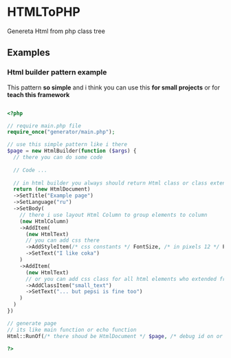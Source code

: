 # HTMLToPHP

Genereta Html from php class tree

## Examples

### Html builder pattern example

This pattern **so simple** and i think you can use this **for small projects** or for **teach this framework**

```php

<?php

// require main.php file
require_once("generator/main.php");

// use this simple pattern like i there
$page = new HtmlBuilder(function ($args) {
  // there you can do some code
  
  // Code ...
  
  // in html builder you always should return Html class or class extended from Html class
  return (new HtmlDocument)
  ->SetTitle("Example page")
  ->SetLanguage("ru")
  ->SetBody(
    // there i use layout Html Column to group elements to column
    (new HtmlColumn)
    ->AddItem(
      (new HtmlText)
      // you can add css there
      ->AddStyleItem(/* css constants */ FontSize, /* in pixels 12 */ Px(26))
      ->SetText("I like coka")
    )
    ->AddItem(
      (new HtmlText)
      // or you can add css class for all html elements who extended from HtmlElement
      ->AddClassItem("small_text")
      ->SetText("... but pepsi is fine too")
    )
  )
})

// generate page
// its like main function or echo function
Html::RunOf(/* there shoud be HtmlDocument */ $page, /* debug id on or not */ true)

?>

```

